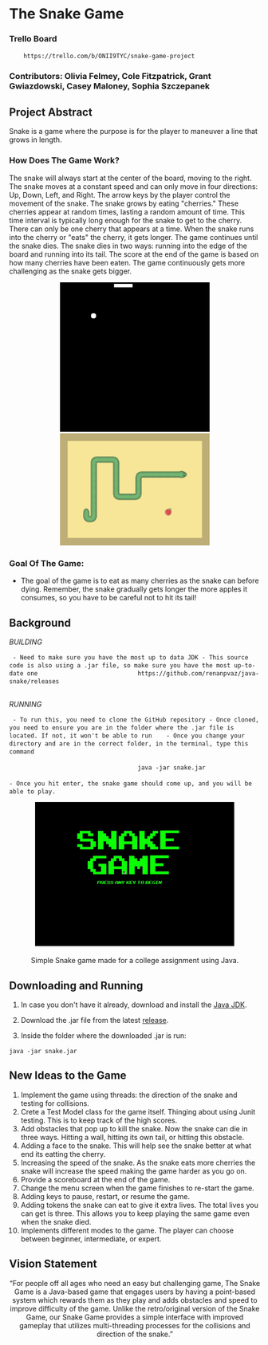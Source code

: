 

# The Snake Game
        



### Trello Board
        https://trello.com/b/ONII9TYC/snake-game-project

### Contributors: Olivia Felmey, Cole Fitzpatrick, Grant Gwiazdowski, Casey Maloney, Sophia Szczepanek

## Project Abstract

Snake is a game where the purpose is for the player to maneuver a line that grows in length.

### How Does The Game Work?

The snake will always start at the center of the board, moving to the right. The snake moves at a constant speed and can only move in four directions: Up, Down, Left, and Right. The arrow keys by the player control the movement of the snake. The snake grows by eating "cherries." These cherries appear at random times, lasting a random amount of time. This time interval is typically long enough for the snake to get to the cherry. There can only be one cherry that appears at a time. When the snake runs into the cherry or "eats" the cherry, it gets longer. The game continues until the snake dies. The snake dies in two ways: running into the edge of the board and running into its tail. The score at the end of the game is based on how many cherries have been eaten. The game continuously gets more challenging as the snake gets bigger.

<div align="center">  
  <img width="300" alt="Game Preview" src="Picture2.gif?raw=true">  
</div> 

<div align="center">  
  <img width="300" alt="Game Preview" src="Picture1.png?raw=true">  
</div> 


### Goal Of The Game: 

- The goal of the game is to eat as many cherries as the snake can before dying. Remember, the snake gradually gets longer the more apples it consumes, so you have to be careful not to hit its tail!

## Background

_BUILDING_

```  
 - Need to make sure you have the most up to data JDK - This source code is also using a .jar file, so make sure you have the most up-to-date one                            https://github.com/renanpvaz/java-snake/releases  
  
```  

_RUNNING_

```  
 - To run this, you need to clone the GitHub repository - Once cloned, you need to ensure you are in the folder where the .jar file is located. If not, it won't be able to run    - Once you change your directory and are in the correct folder, in the terminal, type this command   
                                      
                                    java -jar snake.jar   
                                      
- Once you hit enter, the snake game should come up, and you will be able to play.   
```  
<div align="center">  
  <img width="400" alt="Game Preview" src="preview.gif?raw=true">  
</div>  

<br>  

<div align="center">  
  Simple Snake game made for a college assignment using Java.  
</div>  

## Downloading and Running

1. In case you don't have it already, download and install the [Java JDK](http://www.oracle.com/technetwork/java/javase/downloads/index.html).

2. Download the .jar file from the latest [release](https://github.com/renanpvaz/java-snake/releases).

3. Inside the folder where the downloaded .jar is run:

```  
java -jar snake.jar  
```  

## New Ideas to the Game
1. Implement the game using threads: the direction of the snake and testing for collisions.
2. Crete a Test Model class for the game itself. Thinging about using Junit testing. This is to keep track of the high scores.
3. Add obstacles that pop up to kill the snake. Now the snake can die in three ways. Hitting a wall, hitting its own tail, or hitting this obstacle.
4. Adding a face to the snake. This will help see the snake better at what end its eatting the cherry.
5. Increasing the speed of the snake. As the snake eats more cherries the snake will increase the speed making the game harder as you go on.
6. Provide a scoreboard at the end of the game.
7. Change the menu screen when the game finishes to re-start the game.
8. Adding keys to pause, restart, or resume the game.
9. Adding tokens the snake can eat to give it extra lives. The total lives you can get is three. This allows you to keep playing the same game even when the         snake died.
10. Implements different modes to the game. The player can choose between beginner, intermediate, or expert.

## Vision Statement

<div align="center">  
  “For people off all ages who need an easy but challenging game, The Snake Game is a Java-based game that engages users by having a point-based system which rewards them as they play and adds obstacles and speed to improve difficulty of the game. Unlike the retro/original version of the Snake Game, our Snake Game provides a simple interface with improved gameplay that utilizes multi-threading processes for the collisions and direction of the snake.”  
</div>  

  


